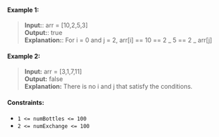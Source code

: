 #### Example 1:

> **Input:**: arr = [10,2,5,3]  
> **Output:**: true  
> **Explanation:**: For i = 0 and j = 2, arr[i] == 10 == 2 _ 5 == 2 _ arr[j]

#### Example 2:

> **Input:** arr = [3,1,7,11]  
> **Output:** false  
> **Explanation:** There is no i and j that satisfy the conditions.

#### Constraints:

- `1 <= numBottles <= 100`
- `2 <= numExchange <= 100`
